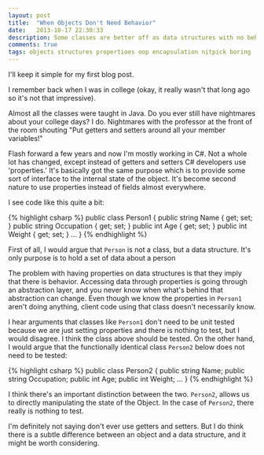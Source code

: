 ```yaml
---
layout: post
title:  "When Objects Don't Need Behavior"
date:   2013-10-17 22:30:33
description: Some classes are better off as data structures with no behavior.
comments: true
tags: objects structures propertioes oop encapsulation nitpick boring
---
```

I'll keep it simple for my first blog post.

I remember back when I was in college (okay, it really wasn't that long ago so it's not that impressive). 

Almost all the classes were taught in Java. Do you ever still have nightmares about your college days?  I do.
Nightmares with the professor at the front of the room shouting "Put getters and setters around all your member variables!"

Flash forward a few years and now I'm mostly working in C#. Not a whole lot has changed, except instead of getters and setters
C# developers use 'properties.' It's basically got the same purpose which is to provide some sort of interface to the internal
state of the object. It's become second nature to use properties instead of fields almost everywhere.

I see code like this quite a bit:

{% highlight csharp %}
public class Person1
{ 
    public string Name { get; set; }
    public string Occupation { get; set; }
    public int Age { get; set; }
    public int Weight { get; set; }
    ...
}
{% endhighlight %}

First of all, I would argue that `Person` is not a class, but a data structure. It's only purpose is to hold a set of data about a person

The problem with having properties on data structures is that they imply that there is behavior. Accessing data through properties is going through an
abstraction layer, and you never know when what's behind that abstraction can change. Even though we know the properties in `Person1` aren't doing anything,
client code using that class doesn't necessarily know.

I hear arguments that classes like `Person1` don't need to be unit tested because we are just setting properties and there is nothing to test, but
I would disagree.  I think the class above should be tested. On the other hand, I would argue that the functionally identical class `Person2` below does not need to be tested:

{% highlight csharp %}
public class Person2
{ 
    public string Name;
    public string Occupation;
    public int Age;
    public int Weight;
    ...
}
{% endhighlight %}

I think there's an important distinction between the two. `Person2`, allows us to directly manipulating the state of the Object. In the case of `Person2`, there really is nothing to test.

I'm definitely not saying don't ever use getters and setters. But I do think there is a subtle difference between an object and a data structure, and it might be worth considering.
